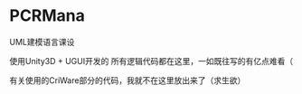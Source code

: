 # PCRMana
UML建模语言课设 
 
使用Unity3D + UGUI开发的 
所有逻辑代码都在这里，一如既往写的有亿点难看（  

有关使用的CriWare部分的代码，我就不在这里放出来了（求生欲）
